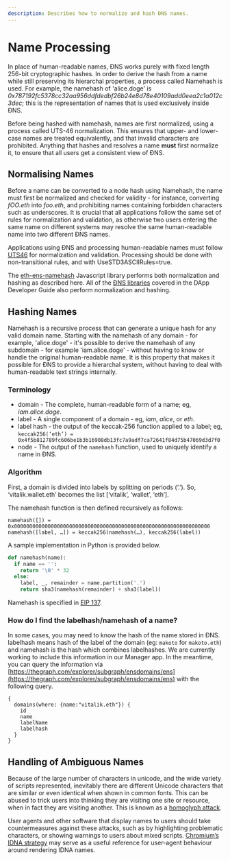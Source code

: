 ```yaml
---
description: Describes how to normalize and hash ĐNS names.
---
```


# Name Processing

In place of human-readable names, ĐNS works purely with fixed length 256-bit cryptographic hashes. In order to derive the hash from a name while still preserving its hierarchal properties, a process called Namehash is used. For example, the namehash of 'alice.doge' is _0x787192fc5378cc32aa956ddfdedbf26b24e8d78e40109add0eea2c1a012c3dec_; this is the representation of names that is used exclusively inside ĐNS.

Before being hashed with namehash, names are first normalized, using a process called UTS-46 normalization. This ensures that upper- and lower-case names are treated equivalently, and that invalid characters are prohibited. Anything that hashes and resolves a name **must** first normalize it, to ensure that all users get a consistent view of ĐNS.

## Normalising Names

Before a name can be converted to a node hash using Namehash, the name must first be normalized and checked for validity - for instance, converting _fOO.eth_ into _foo.eth_, and prohibiting names containing forbidden characters such as underscores. It is crucial that all applications follow the same set of rules for normalization and validation, as otherwise two users entering the same name on different systems may resolve the same human-readable name into two different ĐNS names.

Applications using ĐNS and processing human-readable names must follow [UTS46](http://unicode.org/reports/tr46/) for normalization and validation. Processing should be done with non-transitional rules, and with UseSTD3ASCIIRules=true.

The [eth-ens-namehash](https://www.npmjs.com/package/@ensdomains/eth-ens-namehash) Javascript library performs both normalization and hashing as described here. All of the [ĐNS libraries](../dapp-developer-guide/lns-libraries.md) covered in the DApp Developer Guide also perform normalization and hashing.

## Hashing Names

Namehash is a recursive process that can generate a unique hash for any valid domain name. Starting with the namehash of any domain - for example, 'alice.doge' - it's possible to derive the namehash of any subdomain - for example 'iam.alice.doge' - without having to know or handle the original human-readable name. It is this property that makes it possible for ĐNS to provide a hierarchal system, without having to deal with human-readable text strings internally.

### Terminology

* domain - The complete, human-readable form of a name; eg, _iam.alice.doge_.
* label - A single component of a domain - eg, _iam_, _alice_, or _eth_.
* label hash - the output of the keccak-256 function applied to a label; eg, `keccak256(‘eth’) = 0x4f5b812789fc606be1b3b16908db13fc7a9adf7ca72641f84d75b47069d3d7f0`
* node - The output of the `namehash` function, used to uniquely identify a name in ĐNS.

### Algorithm

First, a domain is divided into labels by splitting on periods \(‘.’\). So, ‘vitalik.wallet.eth’ becomes the list \[‘vitalik’, ‘wallet’, ‘eth’\].

The namehash function is then defined recursively as follows:

```text
namehash([]) = 0x0000000000000000000000000000000000000000000000000000000000000000
namehash([label, …]) = keccak256(namehash(…), keccak256(label))
```

A sample implementation in Python is provided below.

```python
def namehash(name):
  if name == '':
    return '\0' * 32
  else:
    label, _, remainder = name.partition('.')
    return sha3(namehash(remainder) + sha3(label))
```

Namehash is specified in [EIP 137](https://eips.ethereum.org/EIPS/eip-137).

### How do I find the labelhash/namehash of a name?

In some cases, you may need to know the hash of the name stored in ĐNS. labelhash means hash of the label of the domain \(eg: `makoto` for `makoto.eth`\) and namehash is the hash which combines labelhashes. We are currently working to include this information in our Manager app. In the meantime, you can query the information via [https://thegraph.com/explorer/subgraph/ensdomains/ens](https://thegraph.com/explorer/subgraph/ensdomains/ens) with the following query.

```text
{
  domains(where: {name:"vitalik.eth"}) {
    id
    name
    labelName
    labelhash
  }
}
```

## Handling of Ambiguous Names

Because of the large number of characters in unicode, and the wide variety of scripts represented, inevitably there are different Unicode characters that are similar or even identical when shown in common fonts. This can be abused to trick users into thinking they are visiting one site or resource, when in fact they are visiting another. This is known as a [homoglyph attack](https://en.wikipedia.org/wiki/Internationalized_domain_name#ASCII_spoofing_concerns).

User agents and other software that display names to users should take countermeasures against these attacks, such as by highlighting problematic characters, or showing warnings to users about mixed scripts. [Chromium’s IDNA strategy](https://www.chromium.org/developers/design-documents/idn-in-google-chrome) may serve as a useful reference for user-agent behaviour around rendering IDNA names.

